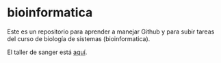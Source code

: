 # bioinformatica
Este es un repositorio para aprender a manejar Github y para subir tareas del curso de biología de sistemas (bioinformatica).

El taller de sanger está [aquí](https://github.com/paula-torres/bioinformatica/wiki/Taller_sanger).
